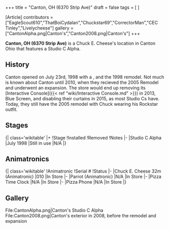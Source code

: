 +++
title = "Canton, OH (6370 Strip Ave)"
draft = false
tags = [ ]

[Article]
contributors = ["EagleScout610","ThatBoiCydalan","Chuckstar69","CorrectorMan","CEC Tinley","Livelycheese"]
gallery = ["CantonAlpha.png|Canton's","Canton2008.png|Canton's"]
+++

**Canton, OH (6370 Strip Ave)** is a Chuck E. Cheese's location in Canton Ohio that features a Studio C Alpha.

## History ##
Canton opened on July 23rd, 1998 with a , and the 1998 remodel. Not much is known about Canton until 2010, when they recieved the 2005 Remodel and underwent an expansion. The store would end up removing its [Interactive Console]({{< ref "wiki/Interactive Console.md" >}}) in 2013, Blue Screen, and disabling their curtains in 2015, as most Studio Cs have. Today, they still have the 2005 remodel with Chuck wearing his Rockstar outfit.


## Stages ##
{| class='wikitable'
|+
!Stage
!Installed
!Removed
!Notes
|-
|Studio C Alpha
|July 1998
|Still in use
|N/A
|}

## Animatronics ##
{| class='wikitable'
!Animatronic
!Serial #
!Status
|-
|Chuck E. Cheese 32m (Animatronic)
|010
|In Store
|-
|Parrot (Animatronic)
|N/A
|In Store
|-
|Pizza Time Clock
|N/A
|In Store
|-
|Pizza Phone
|N/A
|In Store
|}

## Gallery ##
<gallery>
File:CantonAlpha.png|Canton's Studio C Alpha
File:Canton2008.png|Canton's exterior in 2008, before the remodel and expansion
</gallery>